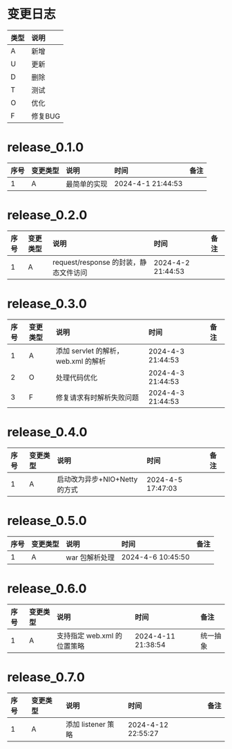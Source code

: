 # 变更日志

| 类型 | 说明 |
|:----|:----|
| A | 新增 |
| U | 更新 |
| D | 删除 |
| T | 测试 |
| O | 优化 |
| F | 修复BUG |

# release_0.1.0

| 序号 | 变更类型 | 说明     | 时间                | 备注 |
|:---|:---|:-------|:------------------|:--|
| 1 | A | 最简单的实现 | 2024-4-1 21:44:53 | |

# release_0.2.0

| 序号 | 变更类型 | 说明                          | 时间                | 备注 |
|:---|:---|:----------------------------|:------------------|:--|
| 1 | A | request/response 的封装，静态文件访问 | 2024-4-2 21:44:53 | |

# release_0.3.0

| 序号 | 变更类型 | 说明                          | 时间                | 备注 |
|:---|:-----|:----------------------------|:------------------|:--|
| 1  | A    | 添加 servlet 的解析， web.xml 的解析 | 2024-4-3 21:44:53 | |
| 2  | O    | 处理代码优化                      | 2024-4-3 21:44:53 | |
| 3  | F    | 修复请求有时解析失败问题                | 2024-4-3 21:44:53 | |

# release_0.4.0

| 序号 | 变更类型 | 说明                   | 时间                | 备注 |
|:---|:-----|:---------------------|:------------------|:--|
| 1  | A    | 启动改为异步+NIO+Netty 的方式 | 2024-4-5 17:47:03 | |

# release_0.5.0

| 序号 | 变更类型 | 说明        | 时间                | 备注 |
|:---|:-----|:----------|:------------------|:--|
| 1  | A    | war 包解析处理 | 2024-4-6 10:45:50 | |


# release_0.6.0

| 序号 | 变更类型 | 说明                 | 时间                 | 备注    |
|:---|:-----|:-------------------|:-------------------|:------|
| 1  | A    | 支持指定 web.xml 的位置策略 | 2024-4-11 21:38:54 | 统一抽象  |

# release_0.7.0

| 序号 | 变更类型 | 说明             | 时间                 | 备注   |
|:---|:-----|:---------------|:-------------------|:-----|
| 1  | A    | 添加 listener 策略 | 2024-4-12 22:55:27 |  |